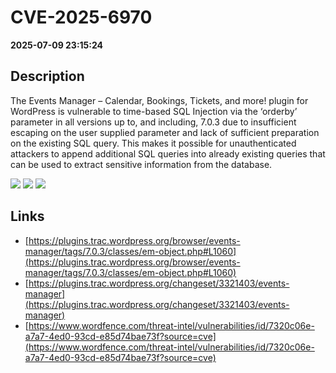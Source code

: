 # CVE-2025-6970

**2025-07-09 23:15:24**

## Description
The Events Manager – Calendar, Bookings, Tickets, and more! plugin for WordPress is vulnerable to time-based SQL Injection via the ‘orderby’ parameter in all versions up to, and including, 7.0.3 due to insufficient escaping on the user supplied parameter and lack of sufficient preparation on the existing SQL query.  This makes it possible for unauthenticated attackers to append additional SQL queries into already existing queries that can be used to extract sensitive information from the database.

![](https://img.shields.io/static/v1?label=Score&message=7.5&color=red)
![](https://img.shields.io/static/v1?label=Severity&message=HIGH&color=red)
![](https://img.shields.io/static/v1?label=CWE&message=SQL&color=green)

## Links
- [https://plugins.trac.wordpress.org/browser/events-manager/tags/7.0.3/classes/em-object.php#L1060](https://plugins.trac.wordpress.org/browser/events-manager/tags/7.0.3/classes/em-object.php#L1060)
- [https://plugins.trac.wordpress.org/changeset/3321403/events-manager](https://plugins.trac.wordpress.org/changeset/3321403/events-manager)
- [https://www.wordfence.com/threat-intel/vulnerabilities/id/7320c06e-a7a7-4ed0-93cd-e85d74bae73f?source=cve](https://www.wordfence.com/threat-intel/vulnerabilities/id/7320c06e-a7a7-4ed0-93cd-e85d74bae73f?source=cve)
